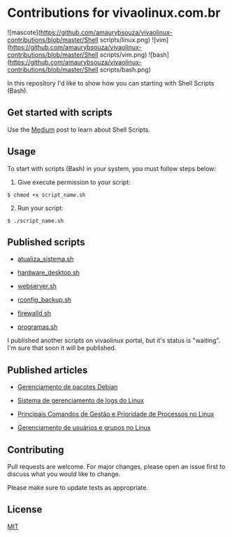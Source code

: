 # Contributions for vivaolinux.com.br

![mascote](https://github.com/amaurybsouza/vivaolinux-contributions/blob/master/Shell scripts/linux.png) ![vim](https://github.com/amaurybsouza/vivaolinux-contributions/blob/master/Shell scripts/vim.png) ![bash](https://github.com/amaurybsouza/vivaolinux-contributions/blob/master/Shell scripts/bash.png)

In this repository I'd like to show how you can starting with Shell Scripts (Bash). 

## Get started with scripts

Use the [Medium](https://medium.com/@amaurybsouza/automa%C3%A7%C3%A3o-com-shell-script-9af0457601c3) post to learn about Shell Scripts.  


## Usage

To start with scripts (Bash) in your system, you must follow steps below:

1) Give execute permission to your script:
```
$ chmod +x script_name.sh 
```
2) Run your script:  

```  
$ ./script_name.sh
```

## Published scripts

- [atualiza_sistema.sh](https://www.vivaolinux.com.br/script/Atualizar-Sistema-Ubuntu)

- [hardware_desktop.sh](https://www.vivaolinux.com.br/script/Gerenciamento-de-software-e-hardware-de-desktop)

- [webserver.sh](https://www.vivaolinux.com.br/script/Instalacao-do-LAMP-no-Linux-Ubuntu)

- [rconfig_backup.sh](https://www.vivaolinux.com.br/script/Limpeza-dos-dados-do-rConfig-ferramenta-open-source-de-gerenciamento-de-configuracao)

- [firewalld.sh](https://www.vivaolinux.com.br/script/Gerenciamento-com-firewalld-no-CentOS-7/)

- [programas.sh](https://www.vivaolinux.com.br/script/Instalacao-de-programas-no-Ubuntu-Linux/)

I published another scripts on vivaolinux portal, but it's status is "waiting". I'm sure that soon it will be published.

## Published articles

- [Gerenciamento de pacotes Debian](https://www.vivaolinux.com.br/artigo/Gerenciamento-de-pacotes-Debian-principais-comandos-LPIC-1)

- [Sistema de gerenciamento de logs do Linux
](https://www.vivaolinux.com.br/artigo/Sistema-de-gerenciamento-de-logs-do-Linux)

- [Principais Comandos de Gestão e Prioridade de Processos no Linux
](https://www.vivaolinux.com.br/artigo/Principais-Comandos-de-Gestao-e-Prioridade-de-Processos-no-Linux)

- [Gerenciamento de usuários e grupos no Linux](https://www.vivaolinux.com.br/dica/Gerenciamento-de-usuarios-e-grupos-no-Linux-LPIC-102)


## Contributing
Pull requests are welcome. For major changes, please open an issue first to discuss what you would like to change.

Please make sure to update tests as appropriate.

## License
[MIT](https://choosealicense.com/licenses/mit/)

